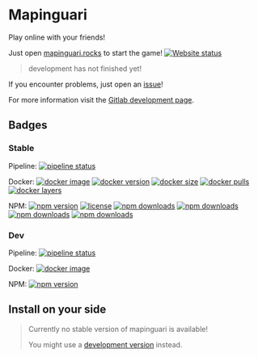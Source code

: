 # Mapinguari

Play online with your friends!

Just open [mapinguari.rocks](https://mapinguari.rocks) to start the game!
[![Website status](https://img.shields.io/website?label=Game&url=https%3A%2F%2Fmapinguari.rocks)](https://mapinguari.rocks)

> development has not finished yet!

If you encounter problems, just open an [issue](https://gitlab.com/FelixFranz/mapinguari/-/issues/new)!

For more information visit the [Gitlab development page](https://gitlab.com/FelixFranz/mapinguari).

## Badges

### Stable
Pipeline:
[![pipeline status](https://gitlab.com/FelixFranz/mapinguari/badges/tags/pipeline.svg)](https://gitlab.com/FelixFranz/mapinguari/-/pipelines/tags/latest)

Docker:
[![docker image](https://shields.io/badge/docker-image-blue)](https://hub.docker.com/r/felixfranz/mapinguari)
[![docker version](https://img.shields.io/docker/v/felixfranz/mapinguari)](https://hub.docker.com/r/felixfranz/mapinguari)
[![docker size](https://img.shields.io/docker/image-size/felixfranz/mapinguari)](https://hub.docker.com/r/felixfranz/mapinguari)
[![docker pulls](https://img.shields.io/docker/pulls/felixfranz/mapinguari)](https://hub.docker.com/r/felixfranz/mapinguari)
[![docker layers](https://img.shields.io/microbadger/layers/felixfranz/mapinguari)](https://hub.docker.com/r/felixfranz/mapinguari)

NPM:
[![npm version](https://img.shields.io/npm/v/mapinguari?label=version)](https://www.npmjs.com/package/mapinguari)
[![license](https://img.shields.io/npm/l/mapinguari)](https://www.npmjs.com/package/mapinguari)
[![npm downloads](https://img.shields.io/npm/dw/mapinguari)](https://www.npmjs.com/package/mapinguari)
[![npm downloads](https://img.shields.io/npm/dm/mapinguari)](https://www.npmjs.com/package/mapinguari)
[![npm downloads](https://img.shields.io/npm/dy/mapinguari)](https://www.npmjs.com/package/mapinguari)
[![npm downloads](https://img.shields.io/npm/dt/mapinguari)](https://www.npmjs.com/package/mapinguari)

### Dev
Pipeline:
[![pipeline status](https://gitlab.com/FelixFranz/mapinguari/badges/master/pipeline.svg)](https://gitlab.com/FelixFranz/mapinguari/-/pipelines/master/latest)

Docker:
[![docker image](https://shields.io/badge/docker-image-blue)](https://gitlab.com/FelixFranz/mapinguari/container_registry/1823779)

NPM:
[![npm version](https://img.shields.io/npm/v/@mapinguari/dev?registry_uri=https%3A%2F%2Fgitlab.com%2Fapi%2Fv4%2Fprojects%2F25292530%2Fpackages%2Fnpm&label=version)](https://gitlab.com/FelixFranz/mapinguari/-/packages)


## Install on your side

> Currently no stable version of mapinguari is available!
>
> You might use a [development version](https://gitlab.com/FelixFranz/mapinguari/-/wikis/Run-development-version) instead.
